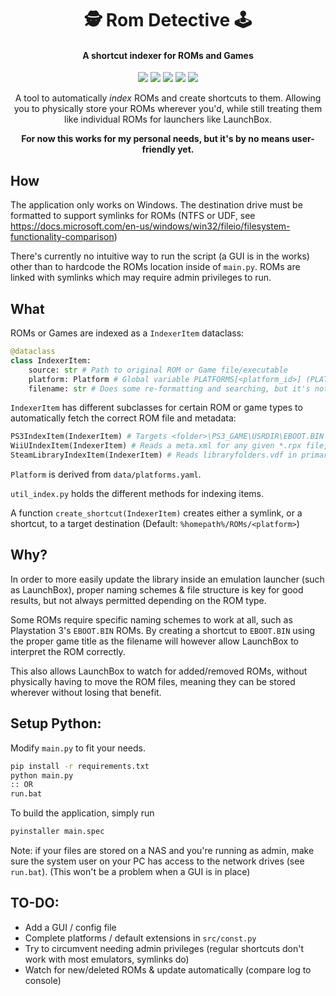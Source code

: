<div align="center">
<h1>🕵️ Rom Detective 🕹️</h1>
<h4>A shortcut indexer for ROMs and Games</h4>

<a href="https://github.com/sondregronas/Rom-Detective/"><img src="https://img.shields.io/github/workflow/status/sondregronas/Rom-Detective/CI"></a>
<a href="https://github.com/sondregronas/Rom-Detective/commit/"><img src="https://img.shields.io/github/last-commit/sondregronas/Rom-Detective"></a>
<img src="https://img.shields.io/github/license/sondregronas/Rom-Detective">
<a href="https://codecov.io/gh/sondregronas/Rom-Detective" ><img src="https://codecov.io/gh/sondregronas/Rom-Detective/branch/main/graph/badge.svg?token=HF8EDCQ4KZ"/></a>
<a href="https://www.buymeacoffee.com/u92RMis"><img src="https://badgen.net/badge/icon/buymeacoffee?icon=buymeacoffee&label"></a>

A tool to automatically *index* ROMs and create shortcuts to them. Allowing you to physically store your ROMs wherever you'd, while still treating them like individual ROMs for launchers like LaunchBox.

**For now this works for my personal needs, but it's by no means user-friendly yet.**
</div>

## How
The application only works on Windows. The destination drive must be formatted to support symlinks for ROMs (NTFS or UDF, see https://docs.microsoft.com/en-us/windows/win32/fileio/filesystem-functionality-comparison)

There's currently no intuitive way to run the script (a GUI is in the works) other than to hardcode the ROMs location inside of `main.py`.
ROMs are linked with symlinks which may require admin privileges to run.

## What
ROMs or Games are indexed as a `IndexerItem` dataclass:
```python
@dataclass
class IndexerItem:
    source: str # Path to original ROM or Game file/executable
    platform: Platform # Global variable PLATFORMS[<platform_id>] (PLATFORMS['n64'])
    filename: str # Does some re-formatting and searching, but it's not an indexer for all ROM types.
```

`IndexerItem` has different subclasses for certain ROM or game types to automatically fetch the correct ROM file and metadata:
```python
PS3IndexItem(IndexerItem) # Targets <folder>\PS3_GAME\USRDIR\EBOOT.BIN and gets title from a database
WiiUIndexItem(IndexerItem) # Reads a meta.xml for any given *.rpx file, also blacklists DLC or Update directories
SteamLibraryIndexItem(IndexerItem) # Reads libraryfolders.vdf in primary steam installation folder and gets installed games (blacklists software)
```

`Platform` is derived from `data/platforms.yaml`.

`util_index.py` holds the different methods for indexing items.

A function `create_shortcut(IndexerItem)` creates either a symlink, or a shortcut, to a target destination (Default: `%homepath%/ROMs/<platform>`)

## Why?
In order to more easily update the library inside an emulation launcher (such as LaunchBox),
proper naming schemes & file structure is key for good results, but not always permitted depending on the ROM type.

Some ROMs require specific naming schemes to work at all, such as Playstation 3's `EBOOT.BIN` ROMs.
By creating a shortcut to `EBOOT.BIN` using the proper game title as the filename will however allow LaunchBox to interpret the ROM correctly.

This also allows LaunchBox to watch for added/removed ROMs, without physically having to move the ROM files, meaning they can be stored wherever without losing that benefit.

## Setup Python:
Modify `main.py` to fit your needs.
```bash
pip install -r requirements.txt
python main.py
:: OR
run.bat
```
To build the application, simply run
```bash
pyinstaller main.spec
```

Note: if your files are stored on a NAS and you're running as admin, make sure the system user on your PC has access to the network drives (see `run.bat`). (This won't be a problem when a GUI is in place)

## TO-DO:
- Add a GUI / config file
- Complete platforms / default extensions in `src/const.py`
- Try to circumvent needing admin privileges (regular shortcuts don't work with most emulators, symlinks do)
- Watch for new/deleted ROMs & update automatically (compare log to console)
